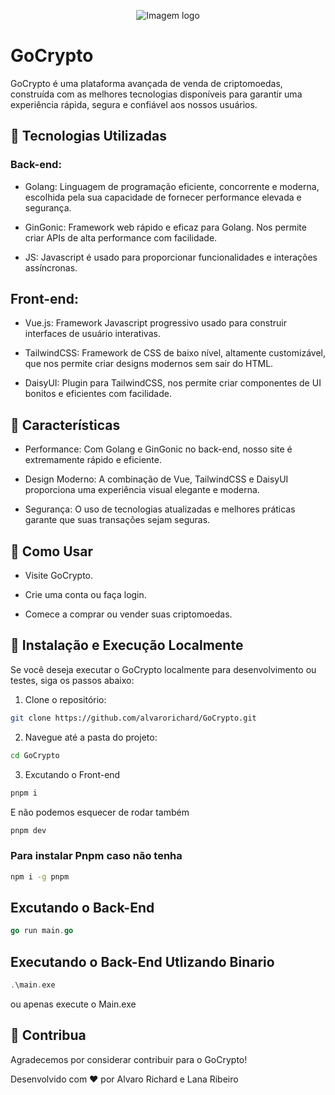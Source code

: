 
<p align="center">
  <img src="https://i.imgur.com/CAp9EhS.png" alt="Imagem logo" />
</p>



# GoCrypto

GoCrypto é uma plataforma avançada de venda de criptomoedas, construída com as melhores tecnologias disponíveis para garantir uma experiência rápida, segura e confiável aos nossos usuários.

## 🚀 Tecnologias Utilizadas

### Back-end:

* Golang: Linguagem de programação eficiente, concorrente e moderna, escolhida pela sua capacidade de fornecer performance elevada e segurança.

* GinGonic: Framework web rápido e eficaz para Golang. Nos permite criar APIs de alta performance com facilidade.

* JS: Javascript é usado para proporcionar funcionalidades e interações assíncronas.


## Front-end:

* Vue.js: Framework Javascript progressivo usado para construir interfaces de usuário interativas.

* TailwindCSS: Framework de CSS de baixo nível, altamente customizável, que nos permite criar designs modernos sem sair do HTML.

* DaisyUI: Plugin para TailwindCSS, nos permite criar componentes de UI bonitos e eficientes com facilidade.

## 🎨 Características

* Performance: Com Golang e GinGonic no back-end, nosso site é extremamente rápido e eficiente.

* Design Moderno: A combinação de Vue, TailwindCSS e DaisyUI proporciona uma experiência visual elegante e moderna.

* Segurança: O uso de tecnologias atualizadas e melhores práticas garante que suas transações sejam seguras.

## 💼 Como Usar

* Visite GoCrypto.

* Crie uma conta ou faça login.

* Comece a comprar ou vender suas criptomoedas.

## 🔧 Instalação e Execução Localmente


Se você deseja executar o GoCrypto localmente para desenvolvimento ou testes, siga os passos abaixo:


1. Clone o repositório:

```bash
git clone https://github.com/alvarorichard/GoCrypto.git
```
2. Navegue até a pasta do projeto:

```bash
cd GoCrypto
```

3. Excutando o Front-end

```bash
pnpm i
```
E não podemos esquecer de rodar também 


```bash
pnpm dev
```
### Para instalar Pnpm caso não tenha 

```bash
npm i -g pnpm
```

##  Excutando o Back-End

```go
go run main.go
```

## Executando o Back-End Utlizando  Binario

```go
.\main.exe
```
ou apenas execute o Main.exe

## 🤝 Contribua

Agradecemos por considerar contribuir para o GoCrypto! 


Desenvolvido com ❤️ por Alvaro Richard e Lana Ribeiro 

